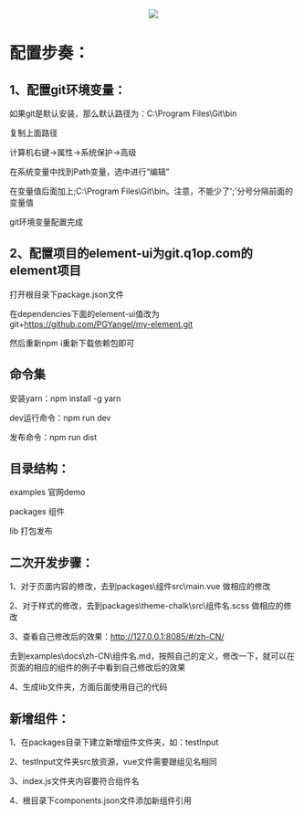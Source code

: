 <p align="center">
  <img src="https://cdn.rawgit.com/ElemeFE/element/dev/element_logo.svg">
</p>

# 配置步奏：

## 1、配置git环境变量：

如果git是默认安装，那么默认路径为：C:\Program Files\Git\bin

复制上面路径

计算机右键->属性->系统保护->高级

在系统变量中找到Path变量，选中进行“编辑”

在变量值后面加上;C:\Program Files\Git\bin。注意，不能少了';'分号分隔前面的变量值

git环境变量配置完成

## 2、配置项目的element-ui为git.q1op.com的element项目

打开根目录下package.json文件

在dependencies下面的element-ui值改为git+https://github.com/PGYangel/my-element.git

然后重新npm i重新下载依赖包即可

## 命令集
安装yarn：npm install -g yarn

dev运行命令：npm run dev

发布命令：npm run dist



## 目录结构：

examples 官网demo

packages 组件

lib 打包发布

## 二次开发步骤：

1、对于页面内容的修改，去到packages\组件src\main.vue 做相应的修改

2、对于样式的修改，去到packages\theme-chalk\src\组件名.scss 做相应的修改

3、查看自己修改后的效果：http://127.0.0.1:8085/#/zh-CN/

去到examples\docs\zh-CN\组件名.md，按照自己的定义，修改一下，就可以在页面的相应的组件的例子中看到自己修改后的效果

4、生成lib文件夹，方面后面使用自己的代码

## 新增组件：
1、在packages目录下建立新增组件文件夹，如：testInput

2、testInput文件夹src放资源，vue文件需要跟组见名相同

3、index.js文件夹内容要符合组件名

4、根目录下components.json文件添加新组件引用
